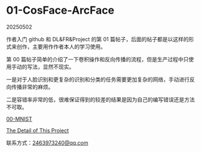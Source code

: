 # 01-CosFace-ArcFace

20250502

作者入门 github 和 DL&FR&Project 的第 01 篇帖子，后面的帖子都是以这样的形式来创作，主要用作作者本人的学习使用。

第 00 篇帖子简单的介绍了一下卷积操作和反向传播的流程，但是生产过程中只使用手动的写法，显然不现实。

一是对于人脸识别和更复杂的识别和分类的任务需要更加复杂的网络，手动进行反向传播非常的麻烦。

二是容错率非常的低，很难保证得到的较差的结果是因为自己的编写错误还是方法不可取。

[00-MNIST](https://github.com/fangqing408/00-MNIST)

[The Detail of This Project](https://github.com/fangqing408/01-CosFace-ArcFace/blob/master/recognition/README.md)

联系方式：2463973240@qq.com
